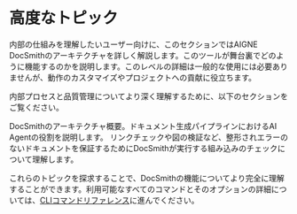 # 高度なトピック

内部の仕組みを理解したいユーザー向けに、このセクションではAIGNE DocSmithのアーキテクチャを詳しく解説します。このツールが舞台裏でどのように機能するのかを説明します。このレベルの詳細は一般的な使用には必要ありませんが、動作のカスタマイズやプロジェクトへの貢献に役立ちます。

内部プロセスと品質管理についてより深く理解するために、以下のセクションをご覧ください。

<x-cards data-columns="2">
  <x-card data-title="仕組み" data-href="/advanced/how-it-works" data-icon="lucide:cpu">
    DocSmithのアーキテクチャ概要。ドキュメント生成パイプラインにおけるAI Agentの役割を説明します。
  </x-card>
  <x-card data-title="品質保証" data-href="/advanced/quality-assurance" data-icon="lucide:shield-check">
    リンクチェックや図の検証など、整形されエラーのないドキュメントを保証するためにDocSmithが実行する組み込みのチェックについて理解します。
  </x-card>
</x-cards>

これらのトピックを探求することで、DocSmithの機能についてより完全に理解することができます。利用可能なすべてのコマンドとそのオプションの詳細については、[CLIコマンドリファレンス](./cli-reference.md)に進んでください。